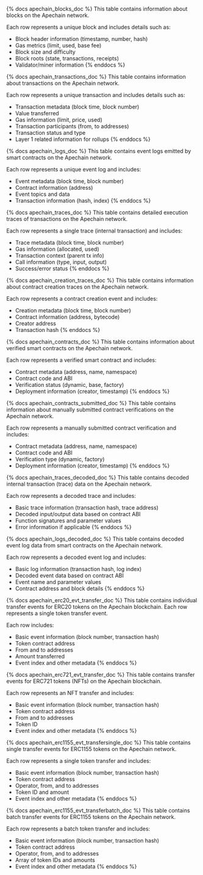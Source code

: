 {% docs apechain_blocks_doc %}
This table contains information about blocks on the Apechain network.

Each row represents a unique block and includes details such as:
- Block header information (timestamp, number, hash)
- Gas metrics (limit, used, base fee)
- Block size and difficulty
- Block roots (state, transactions, receipts)
- Validator/miner information
{% enddocs %}

{% docs apechain_transactions_doc %}
This table contains information about transactions on the Apechain network.

Each row represents a unique transaction and includes details such as:
- Transaction metadata (block time, block number)
- Value transferred
- Gas information (limit, price, used)
- Transaction participants (from, to addresses)
- Transaction status and type
- Layer 1 related information for rollups
{% enddocs %}

{% docs apechain_logs_doc %}
This table contains event logs emitted by smart contracts on the Apechain network.

Each row represents a unique event log and includes:
- Event metadata (block time, block number)
- Contract information (address)
- Event topics and data
- Transaction information (hash, index)
{% enddocs %}

{% docs apechain_traces_doc %}
This table contains detailed execution traces of transactions on the Apechain network.

Each row represents a single trace (internal transaction) and includes:
- Trace metadata (block time, block number)
- Gas information (allocated, used)
- Transaction context (parent tx info)
- Call information (type, input, output)
- Success/error status
{% enddocs %}

{% docs apechain_creation_traces_doc %}
This table contains information about contract creation traces on the Apechain network.

Each row represents a contract creation event and includes:
- Creation metadata (block time, block number)
- Contract information (address, bytecode)
- Creator address
- Transaction hash
{% enddocs %}

{% docs apechain_contracts_doc %}
This table contains information about verified smart contracts on the Apechain network.

Each row represents a verified smart contract and includes:
- Contract metadata (address, name, namespace)
- Contract code and ABI
- Verification status (dynamic, base, factory)
- Deployment information (creator, timestamp)
{% enddocs %}

{% docs apechain_contracts_submitted_doc %}
This table contains information about manually submitted contract verifications on the Apechain network.

Each row represents a manually submitted contract verification and includes:
- Contract metadata (address, name, namespace)
- Contract code and ABI
- Verification type (dynamic, factory)
- Deployment information (creator, timestamp)
{% enddocs %}

{% docs apechain_traces_decoded_doc %}
This table contains decoded internal transaction (trace) data on the Apechain network.

Each row represents a decoded trace and includes:
- Basic trace information (transaction hash, trace address)
- Decoded input/output data based on contract ABI
- Function signatures and parameter values
- Error information if applicable
{% enddocs %}

{% docs apechain_logs_decoded_doc %}
This table contains decoded event log data from smart contracts on the Apechain network.

Each row represents a decoded event log and includes:
- Basic log information (transaction hash, log index)
- Decoded event data based on contract ABI
- Event name and parameter values
- Contract address and block details
{% enddocs %}

{% docs apechain_erc20_evt_transfer_doc %}
This table contains individual transfer events for ERC20 tokens on the Apechain blockchain. Each row represents a single token transfer event.

Each row includes:
- Basic event information (block number, transaction hash)
- Token contract address
- From and to addresses
- Amount transferred
- Event index and other metadata
{% enddocs %}

{% docs apechain_erc721_evt_transfer_doc %}
This table contains transfer events for ERC721 tokens (NFTs) on the Apechain blockchain.

Each row represents an NFT transfer and includes:
- Basic event information (block number, transaction hash)
- Token contract address
- From and to addresses
- Token ID
- Event index and other metadata
{% enddocs %}

{% docs apechain_erc1155_evt_transfersingle_doc %}
This table contains single transfer events for ERC1155 tokens on the Apechain network.

Each row represents a single token transfer and includes:
- Basic event information (block number, transaction hash)
- Token contract address
- Operator, from, and to addresses
- Token ID and amount
- Event index and other metadata
{% enddocs %}

{% docs apechain_erc1155_evt_transferbatch_doc %}
This table contains batch transfer events for ERC1155 tokens on the Apechain network.

Each row represents a batch token transfer and includes:
- Basic event information (block number, transaction hash)
- Token contract address
- Operator, from, and to addresses
- Array of token IDs and amounts
- Event index and other metadata
{% enddocs %}
